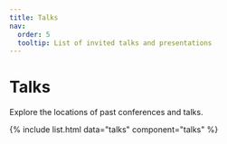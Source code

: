 ```yaml
---
title: Talks
nav:
  order: 5
  tooltip: List of invited talks and presentations
---
```



# Talks

Explore the locations of past conferences and talks.


  <div id="map"></div>

  <script>
    // Initialize the map
    var map = L.map('map').setView([20.0, 0.0], 2); // Centered on the world map

    // Add the tile layer (map layer)
    L.tileLayer('https://{s}.tile.openstreetmap.org/{z}/{x}/{y}.png', {
      maxZoom: 18,
      attribution: '© OpenStreetMap contributors'
    }).addTo(map);

    // Add the locations from the YAML data
    var locations = {{ site.data.talks | jsonify }};

    locations.forEach(function(location) {
      var marker = L.marker([location.latitude, location.longitude]).addTo(map);

      // Add a popup with information from the YAML file
      marker.bindPopup("<b>" + location.name + "</b><br>" +
                       location.location + "<br>" +
                       location.date + "<br>" +
                       location.description);
    });
  </script>

  
{% include list.html data="talks" component="talks" %}



